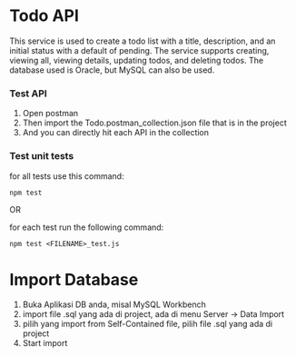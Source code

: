 # Todo API
This service is used to create a todo list with a title, description, and an initial status with a default of pending. The service supports creating, viewing all, viewing details, updating todos, and deleting todos. The database used is Oracle, but MySQL can also be used.

### Test API
1. Open postman
2. Then import the Todo.postman_collection.json file that is in the project
3. And you can directly hit each API in the collection

### Test unit tests
for all tests use this command:
```
npm test
```

OR

for each test run the following command:
```
npm test <FILENAME>_test.js
```

# Import Database
1. Buka Aplikasi DB anda, misal MySQL Workbench
2. import file <database>.sql yang ada di project, ada di menu Server -> Data Import
3. pilih yang import from Self-Contained file, pilih file <database>.sql yang ada di project
4. Start import